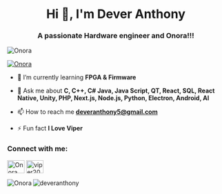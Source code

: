 <h1 align="center">Hi 👋, I'm Dever Anthony</h1>
<h3 align="center">A passionate Hardware engineer and Onora!!!</h3>

<p align="left"> <img src="https://komarev.com/ghpvc/?username=Onora&label=Profile%20views&color=0e75b6&style=flat" alt="Onora" /> </p>

<p align="left"> <a href="https://github.com/ryo-ma/github-profile-trophy"><img src="https://github-profile-trophy.vercel.app/?username=Onora" alt="Onora" /></a> </p>

- 🌱 I’m currently learning **FPGA & Firmware**

- 💬 Ask me about **C, C++, C# Java, Java Script, QT, React, SQL, React Native, Unity, PHP, Next.js, Node.js, Python, Electron, Android, AI**

- 📫 How to reach me **deveranthony5@gmail.com**

- ⚡ Fun fact **I Love Viper**

<h3 align="left">Connect with me:</h3>
<p align="left">
<a href="https://www.leetcode.com/viper-mare" target="blank"><img align="center" src="https://raw.githubusercontent.com/rahuldkjain/github-profile-readme-generator/master/src/images/icons/Social/leet-code.svg" alt="Onora" height="30" width="40" /></a>
<a href="https://www.hackerearth.com/viper20050818" target="blank"><img align="center" src="https://raw.githubusercontent.com/rahuldkjain/github-profile-readme-generator/master/src/images/icons/Social/hackerearth.svg" alt="viper20050818" height="30" width="40" /></a>
</p>

<p><img align="left" src="https://github-readme-stats.vercel.app/api/top-langs?username=deveranthony&show_icons=true&locale=en&layout=compact" alt="Onora" /></p>

<p><img align="center" src="https://github-readme-streak-stats.herokuapp.com/?user=deveranthony&" alt="deveranthony" /></p>
